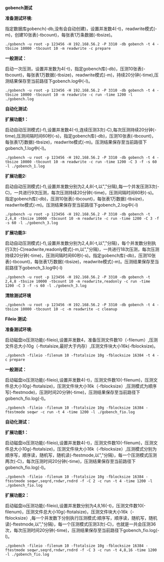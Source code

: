 **gobench测试**

**准备测试环境:**

指定数据库gobench(-db,没有会自动创建)，设置并发数4(-t)，readwrite模式(-m)，创建10张表(-tbcount)，每张表1万条数据(-tbsize)。

    ./gobench -u root -p 123456 -H 192.168.56.2 -P 3310 -db gobench -t 4 -tbsize 10000 -tbcount 10 -m readwrite -c prepare

**一般测试：**

启动一次压测，设置并发数为4(-t)，指定gobench库(-db)，压测10张表(-tbcount)，每张表1万数据(-tbsize)，readwrite模式(-m)，持续20分钟(-time),压测结果保存至当前路径下gobench.log中(-l)。

    ./gobench -u root -p 123456 -H 192.168.56.2 -P 3310 -db gobench -t 4 -tbsize 10000 -tbcount 10 -m readwrite -c run -time 1200 -l ./gobench.log

**自动化测试:**

**扩展功能1：**

启动自动压测模式(-f),设置并发数4(-t),连续压测3次(-C),每次压测持续20分钟(-time),压测间隔时间60秒(-s)，指定gobench库(-db)，压测10张表(-tbcount)，每张表1万数据(-tbsize)，readwrite模式(-m)。压测结果保存至当前路径下gobench_1.log中(-l)。

    ./gobench -u root -p 123456 -H 192.168.56.2 -P 3310 -db gobench -t 4 -tbsize 10000 -tbcount 10 -m readwrite -c run -time 1200 -C 3 -f -s 60 -l ./gobench_1.log

**扩展功能2:**

启动自动压测模式(-f),设置并发数分别为2,4,8(-t,以","分隔),每一个并发压测3次(-C)，一共进行9次压测，每次压测持续20分钟(-time)，压测间隔时间60秒(-s)。指定gobench库(-db)，压测10张表(-tbcount)，每张表1万数据(-tbsize)，readwrite模式(-m)。压测结果保存至当前路径下gobench_2.log中(-l)

    ./gobench -u root -p 123456 -H 192.168.56.2 -P 3310 -db gobench -t 2,4,8 -tbsize 10000 -tbcount 10 -m readwrite -c run -time 1200 -C 3 -f -s 60 -l ./gobench_3.log

**扩展功能3:**

启动自动压测模式(-f),设置并发数分别为2,4,8(-t,以","分隔)，每个并发数分别执行3次(-C)readwrite,readonly模式(-m,以","分隔)，一共进行18次压测，每次压测持续20分钟(-time)，压测间隔时间60秒(-s)。指定gobench库(-db)，压测10张表(-tbcount)，每张表1万数据(-tbsize)，readwrite模式(-m)。压测结果保存至当前路径下gobench_3.log中(-l)

    ./gobench -u root -p 123456 -H 192.168.56.2 -P 3310 -db gobench -t 2,4,8 -tbsize 10000 -tbcount 10 -m readwrite,readonly -c run -time 1200 -C 3 -f -s 60 -l ./gobench_3.log

**清除测试环境**

	./gobench -u root -p 123456 -H 192.168.56.2 -P 3310 -db gobench -t 4 -tbsize 10000 -tbcount 10 -c -m readwrite -c cleanup

**Fileio 测试:**

**准备测试环境:**

启动磁盘io压测功能(-fileio),设置并发数4，准备压测文件数10（-filenum）,压测文件总大小10g（-ftotalsize,最好大于内存）,压测文件块大小16k(-fblocksize)。

    ./gobench -fileio -filenum 10 -ftotalsize 10g -fblocksize 16384 -t 4 -c prepare

**一般测试：**

启动磁盘io压测功能(-fileio),设置并发数4(-t)，压测文件数10(-filenum)，压测文件总大小10g(-ftotalsize)，压测文件块大小16k（-fblocksize）,压测模式为顺序写(-ftestmode)，压测时间20分钟(-time)，压测结果保存至当前路径下gobench_fio.log(-l)。

    ./gobench -fileio -filenum 10 -ftotalsize 10g -fblocksize 16384 -ftestmode seqwr -c run -t 4 -time 1200 -l ./gobench_fio.log

**自动化测试：**

**扩展功能1：**

启动磁盘io压测功能(-fileio),设置并发数4(-t)，压测文件数10(-filenum)，压测文件总大小10g(-ftotalsize)，压测文件块大小16k（-fblocksize）,压测模式分别为顺序写，顺序读，随机写，随机读(-ftestmode,以","分隔)，每一个压测模式压测两次(-C)，每次压测时间20分钟(-time)，压测结果保存至当前路径下gobench_fio.log(-l)。

    ./gobench -fileio -filenum 10 -ftotalsize 10g -fblocksize 16384 -ftestmode seqwr,seqrd,rndwr,rndrd -f -C 2 -c run -t 4 -time 1200 -l ./gobench_fio.log

**扩展功能2：**

启动磁盘io压测功能(-fileio),设置并发数分别为4,8,16(-t)，压测文件数10(-filenum)，压测文件总大小10g(-ftotalsize)，压测文件块大小16k（-fblocksize）,每一个并发数下分别执行压测模式:顺序写，顺序读，随机写，随机读(-ftestmode,以","分隔)，每一个压测模式压测3次(-C)，也就是一共会压测36次，每次压测时间20分钟(-time)，压测结果保存至当前路径下gobench_fio.log(-l)。

    ./gobench -fileio -filenum 10 -ftotalsize 10g -fblocksize 16384 -ftestmode seqwr,seqrd,rndwr,rndrd -f -C 3 -c run -t 4,8,16 -time 1200 -l ./gobench_fio.log